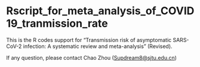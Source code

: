 # Rscript_for_meta_analysis_of_COVID19_tranmission_rate

This is the R codes support for “Transmission risk of asymptomatic SARS-CoV-2 infection: A systematic review and meta-analysis” (Revised).

If any question, please contact Chao Zhou (Supdream8@sjtu.edu.cn)
